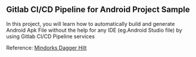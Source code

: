 ## Gitlab CI/CD Pipeline for Android Project Sample

In this project, you will learn how to automatically build and generate Android Apk File without the help for any IDE (eg.Android Studio file) by using Gitlab CI/CD Pipeline services 

Reference: [Mindorks Dagger Hilt](https://github.com/MindorksOpenSource/Dagger-Hilt-Tutorial) 


